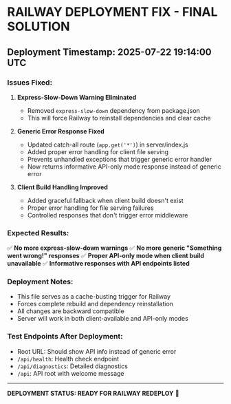 # RAILWAY DEPLOYMENT FIX - FINAL SOLUTION

## Deployment Timestamp: 2025-07-22 19:14:00 UTC

### Issues Fixed:

1. **Express-Slow-Down Warning Eliminated**
   - Removed `express-slow-down` dependency from package.json
   - This will force Railway to reinstall dependencies and clear cache

2. **Generic Error Response Fixed**
   - Updated catch-all route (`app.get('*')`) in server/index.js
   - Added proper error handling for client file serving
   - Prevents unhandled exceptions that trigger generic error handler
   - Now returns informative API-only mode response instead of generic error

3. **Client Build Handling Improved**
   - Added graceful fallback when client build doesn't exist
   - Proper error handling for file serving failures
   - Controlled responses that don't trigger error middleware

### Expected Results:

✅ **No more express-slow-down warnings**
✅ **No more generic "Something went wrong!" responses**
✅ **Proper API-only mode when client build unavailable**
✅ **Informative responses with API endpoints listed**

### Deployment Notes:

- This file serves as a cache-busting trigger for Railway
- Forces complete rebuild and dependency reinstallation
- All changes are backward compatible
- Server will work in both client-available and API-only modes

### Test Endpoints After Deployment:

- Root URL: Should show API info instead of generic error
- `/api/health`: Health check endpoint
- `/api/diagnostics`: Detailed diagnostics
- `/api`: API root with welcome message

---

**DEPLOYMENT STATUS: READY FOR RAILWAY REDEPLOY** 🚀
